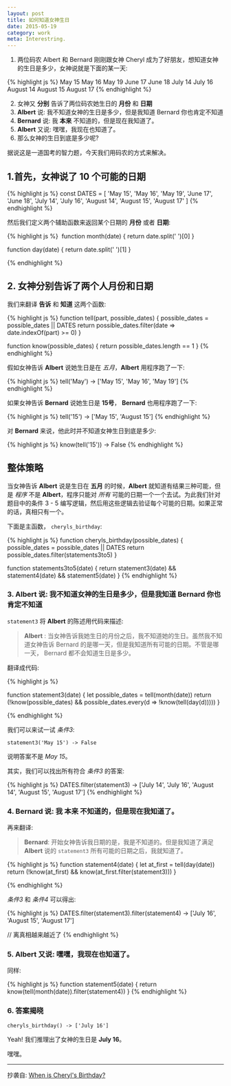 ```yaml
---
layout: post
title: 如何知道女神生日
date: 2015-05-19
category: work
meta: Interestring.
---
```


1. 两位码农 Albert 和 Bernard 刚刚跟女神 Cheryl 成为了好朋友，想知道女神的生日是多少，女神说就是下面的某一天:

{% highlight js %}
	May 15     May 16     May 19
   June 17    June 18
   July 14    July 16
 August 14  August 15  August 17
{% endhighlight %}

2. 女神又 **分别** 告诉了两位码农她生日的 **月份** 和 **日期**
3. **Albert** 说: 我不知道女神的生日是多少，但是我知道 Bernard 你也肯定不知道
4. **Bernard** 说: 我 **本来** 不知道的，但是现在我知道了。
5. **Albert** 又说: 嘿嘿，我现在也知道了。
6. 那么女神的生日到底是多少呢?

据说这是一道国考的智力题，今天我们用码农的方式来解决。

## 1.首先，女神说了 10 个可能的日期

{% highlight js %}
const DATES = [
    'May 15', 'May 16', 'May 19',
    'June 17', 'June 18',
    'July 14', 'July 16',
    'August 14', 'August 15', 'August 17'
]
{% endhighlight %}

然后我们定义两个辅助函数来返回某个日期的 **月份** 或者 **日期**:

{% highlight js %}
 function month(date) {
  return date.split(' ')[0]
}

function day(date) {
  return date.split(' ')[1]
}

{% endhighlight %}

## 2. 女神分别告诉了两个人月份和日期

我们来翻译 **告诉** 和 **知道** 这两个函数:

{% highlight js %}
function tell(part, possible_dates) {
  possible_dates = possible_dates || DATES
  return possible_dates.filter(date => date.indexOf(part) >= 0)
}


function know(possible_dates) {
  return possible_dates.length == 1
}
{% endhighlight %}

假如女神告诉 **Albert** 说她生日是在 *五月*，**Albert** 用程序跑了一下:

{% highlight js %}
tell('May') -> ['May 15', 'May 16', 'May 19']
{% endhighlight %}

如果女神告诉 **Bernard** 说她生日是 **15号**， **Bernard** 也用程序跑了一下:

{% highlight js %}
tell('15') -> ['May 15', 'August 15']
{% endhighlight %}

对 **Bernard** 来说，他此时并不知道女神生日到底是多少:

{% highlight js %}
know(tell('15')) -> False
{% endhighlight %}

## 整体策略

当女神告诉 **Albert** 说是生日在 **五月** 的时候，**Albert** 就知道有结果三种可能，但是 *程序* 不是 **Albert**，程序只能对 *所有* 可能的日期一个一个去试。为此我们针对题目中的条件 3 - 5 编写逻辑，然后用这些逻辑去验证每个可能的日期。如果正常的话，真相只有一个。

下面是主函数， `cheryls_birthday`:

{% highlight js %}
function cheryls_birthday(possible_dates) {
  possible_dates = possible_dates || DATES
  return possible_dates.filter(statements3to5)
}


function statements3to5(date) {
  return statement3(date) && statement4(date) && statement5(date)
}
{% endhighlight %}

### 3. **Albert** 说: 我不知道女神的生日是多少，但是我知道 Bernard 你也肯定不知道

`statement3` 将 **Albert** 的陈述用代码来描述:

> **Albert** : 当女神告诉我她生日的月份之后，我不知道她的生日。虽然我不知道女神告诉 Bernard 的是哪一天，但是我知道所有可能的日期。不管是哪一天， Bernard 都不会知道生日是多少。

翻译成代码:

{% highlight js %}

function statement3(date) {
  let possible_dates = tell(month(date))
  return (!know(possible_dates) && possible_dates.every(d => !know(tell(day(d)))))
}


{% endhighlight %}

我们可以来试一试 *条件3*:

`statement3('May 15') -> False`

说明答案不是 *May 15*。

其实，我们可以找出所有符合 *条件3* 的答案:

{% highlight js %}
DATES.filter(statement3) -> ['July 14', 'July 16', 'August 14', 'August 15', 'August 17']
{% endhighlight %}

### 4. **Bernard** 说: 我 **本来** 不知道的，但是现在我知道了。

再来翻译:
> **Bernard**: 开始女神告诉我日期的是，我是不知道的。但是我知道了满足 **Albert** 说的 `statement3` 所有可能的日期之后，我就知道了。

{% highlight js %}
function statement4(date) {
  let at_first = tell(day(date))
  return (!know(at_first) && know(at_first.filter(statement3)))
}

{% endhighlight %}

*条件3* 和 *条件4* 可以得出:

{% highlight js %}
DATES.filter(statement3).filter(statement4) -> ['July 16', 'August 15', 'August 17']

// 离真相越来越近了
{% endhighlight %}

### 5. **Albert** 又说: 嘿嘿，我现在也知道了。

同样:

{% highlight js %}
function statement5(date) {
  return know(tell(month(date)).filter(statement4))
}
{% endhighlight %}

### 6. 答案揭晓

`cheryls_birthday() -> ['July 16']`

Yeah! 我们推理出了女神的生日是 **July 16**。

嘿嘿。

------
抄袭自: [When is Cheryl's Birthday?](http://nbviewer.ipython.org/url/norvig.com/ipython/Cheryl.ipynb#)
